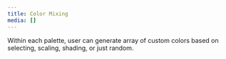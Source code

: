 ```yaml
---
title: Color Mixing
media: []
---
```


Within each palette, user can generate array of custom colors based on selecting, scaling, shading, or just random.